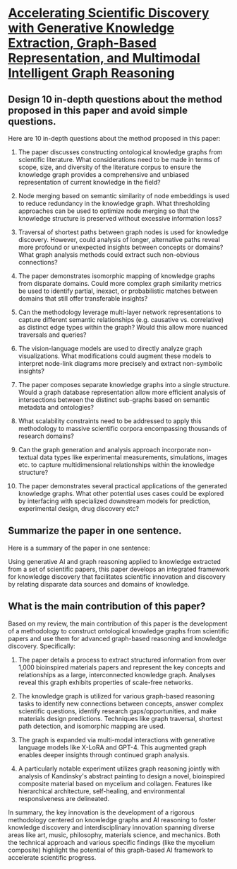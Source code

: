# [Accelerating Scientific Discovery with Generative Knowledge Extraction,   Graph-Based Representation, and Multimodal Intelligent Graph Reasoning](https://arxiv.org/abs/2403.11996)

## Design 10 in-depth questions about the method proposed in this paper and avoid simple questions.

 Here are 10 in-depth questions about the method proposed in this paper:

1. The paper discusses constructing ontological knowledge graphs from scientific literature. What considerations need to be made in terms of scope, size, and diversity of the literature corpus to ensure the knowledge graph provides a comprehensive and unbiased representation of current knowledge in the field?

2. Node merging based on semantic similarity of node embeddings is used to reduce redundancy in the knowledge graph. What thresholding approaches can be used to optimize node merging so that the knowledge structure is preserved without excessive information loss? 

3. Traversal of shortest paths between graph nodes is used for knowledge discovery. However, could analysis of longer, alternative paths reveal more profound or unexpected insights between concepts or domains? What graph analysis methods could extract such non-obvious connections?

4. The paper demonstrates isomorphic mapping of knowledge graphs from disparate domains. Could more complex graph similarity metrics be used to identify partial, inexact, or probabilistic matches between domains that still offer transferable insights?  

5. Can the methodology leverage multi-layer network representations to capture different semantic relationships (e.g. causative vs. correlative) as distinct edge types within the graph? Would this allow more nuanced traversals and queries?

6. The vision-language models are used to directly analyze graph visualizations. What modifications could augment these models to interpret node-link diagrams more precisely and extract non-symbolic insights? 

7. The paper composes separate knowledge graphs into a single structure. Would a graph database representation allow more efficient analysis of intersections between the distinct sub-graphs based on semantic metadata and ontologies?

8. What scalability constraints need to be addressed to apply this methodology to massive scientific corpora encompassing thousands of research domains?

9. Can the graph generation and analysis approach incorporate non-textual data types like experimental measurements, simulations, images etc. to capture multidimensional relationships within the knowledge structure? 

10. The paper demonstrates several practical applications of the generated knowledge graphs. What other potential uses cases could be explored by interfacing with specialized downstream models for prediction, experimental design, drug discovery etc?


## Summarize the paper in one sentence.

 Here is a summary of the paper in one sentence:

Using generative AI and graph reasoning applied to knowledge extracted from a set of scientific papers, this paper develops an integrated framework for knowledge discovery that facilitates scientific innovation and discovery by relating disparate data sources and domains of knowledge.


## What is the main contribution of this paper?

 Based on my review, the main contribution of this paper is the development of a methodology to construct ontological knowledge graphs from scientific papers and use them for advanced graph-based reasoning and knowledge discovery. Specifically:

1. The paper details a process to extract structured information from over 1,000 bioinspired materials papers and represent the key concepts and relationships as a large, interconnected knowledge graph. Analyses reveal this graph exhibits properties of scale-free networks.

2. The knowledge graph is utilized for various graph-based reasoning tasks to identify new connections between concepts, answer complex scientific questions, identify research gaps/opportunities, and make materials design predictions. Techniques like graph traversal, shortest path detection, and isomorphic mapping are used.

3. The graph is expanded via multi-modal interactions with generative language models like X-LoRA and GPT-4. This augmented graph enables deeper insights through continued graph analysis. 

4. A particularly notable experiment utilizes graph reasoning jointly with analysis of Kandinsky's abstract painting to design a novel, bioinspired composite material based on mycelium and collagen. Features like hierarchical architecture, self-healing, and environmental responsiveness are delineated.

In summary, the key innovation is the development of a rigorous methodology centered on knowledge graphs and AI reasoning to foster knowledge discovery and interdisciplinary innovation spanning diverse areas like art, music, philosophy, materials science, and mechanics. Both the technical approach and various specific findings (like the mycelium composite) highlight the potential of this graph-based AI framework to accelerate scientific progress.
